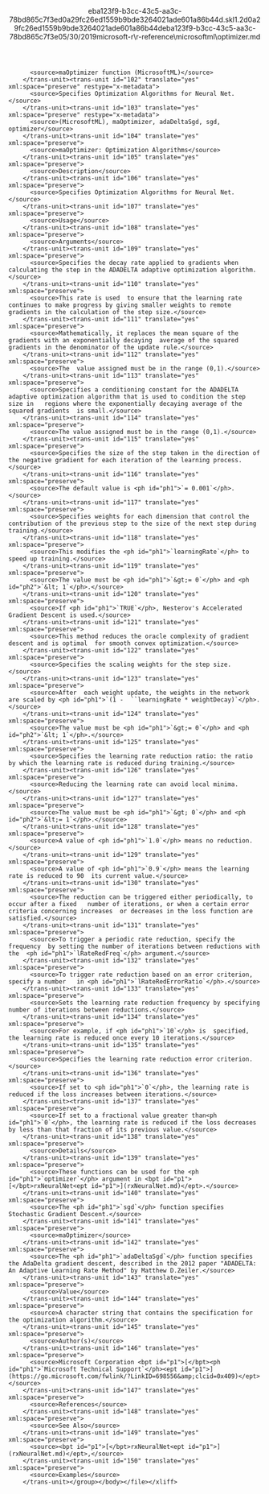<?xml version="1.0"?><xliff version="1.2" xmlns="urn:oasis:names:tc:xliff:document:1.2" xmlns:xsi="http://www.w3.org/2001/XMLSchema-instance" xsi:schemaLocation="urn:oasis:names:tc:xliff:document:1.2 xliff-core-1.2-transitional.xsd"><file datatype="xml" original="optimizer.md" source-language="en-US" target-language="en-US"><header><tool tool-id="mdxliff" tool-name="mdxliff" tool-version="1.0-8ab897d" tool-company="Microsoft" /><xliffext:skl_file_name xmlns:xliffext="urn:microsoft:content:schema:xliffextensions">eba123f9-b3cc-43c5-aa3c-78bd865c7f3ed0a29fc26ed1559b9bde3264021ade601a86b44d.skl</xliffext:skl_file_name><xliffext:version xmlns:xliffext="urn:microsoft:content:schema:xliffextensions">1.2</xliffext:version><xliffext:ms.openlocfilehash xmlns:xliffext="urn:microsoft:content:schema:xliffextensions">d0a29fc26ed1559b9bde3264021ade601a86b44d</xliffext:ms.openlocfilehash><xliffext:ms.sourcegitcommit xmlns:xliffext="urn:microsoft:content:schema:xliffextensions">eba123f9-b3cc-43c5-aa3c-78bd865c7f3e</xliffext:ms.sourcegitcommit><xliffext:ms.lasthandoff xmlns:xliffext="urn:microsoft:content:schema:xliffextensions">05/30/2019</xliffext:ms.lasthandoff><xliffext:ms.openlocfilepath xmlns:xliffext="urn:microsoft:content:schema:xliffextensions">microsoft-r\r-reference\microsoftml\optimizer.md</xliffext:ms.openlocfilepath></header><body><group id="content" extype="content"><trans-unit id="101" translate="yes" xml:space="preserve" restype="x-metadata">
          <source>maOptimizer function (MicrosoftML)</source>
        </trans-unit><trans-unit id="102" translate="yes" xml:space="preserve" restype="x-metadata">
          <source>Specifies Optimization Algorithms for Neural Net.</source>
        </trans-unit><trans-unit id="103" translate="yes" xml:space="preserve" restype="x-metadata">
          <source>(MicrosoftML), maOptimizer, adaDeltaSgd, sgd, optimizer</source>
        </trans-unit><trans-unit id="104" translate="yes" xml:space="preserve">
          <source>maOptimizer: Optimization Algorithms</source>
        </trans-unit><trans-unit id="105" translate="yes" xml:space="preserve">
          <source>Description</source>
        </trans-unit><trans-unit id="106" translate="yes" xml:space="preserve">
          <source>Specifies Optimization Algorithms for Neural Net.</source>
        </trans-unit><trans-unit id="107" translate="yes" xml:space="preserve">
          <source>Usage</source>
        </trans-unit><trans-unit id="108" translate="yes" xml:space="preserve">
          <source>Arguments</source>
        </trans-unit><trans-unit id="109" translate="yes" xml:space="preserve">
          <source>Specifies the decay rate applied to gradients when calculating the step in the ADADELTA adaptive optimization algorithm.</source>
        </trans-unit><trans-unit id="110" translate="yes" xml:space="preserve">
          <source>This rate is used  to ensure that the learning rate continues to make progress by giving smaller weights to remote gradients in the calculation of the step size.</source>
        </trans-unit><trans-unit id="111" translate="yes" xml:space="preserve">
          <source>Mathematically, it replaces the mean square of the gradients with an exponentially decaying  average of the squared gradients in the denominator of the update rule.</source>
        </trans-unit><trans-unit id="112" translate="yes" xml:space="preserve">
          <source>The  value assigned must be in the range (0,1).</source>
        </trans-unit><trans-unit id="113" translate="yes" xml:space="preserve">
          <source>Specifies a conditioning constant for the ADADELTA  adaptive optimization algorithm that is used to condition the step size in   regions where the exponentially decaying average of the squared gradients  is small.</source>
        </trans-unit><trans-unit id="114" translate="yes" xml:space="preserve">
          <source>The value assigned must be in the range (0,1).</source>
        </trans-unit><trans-unit id="115" translate="yes" xml:space="preserve">
          <source>Specifies the size of the step taken in the direction of the negative gradient for each iteration of the learning process.</source>
        </trans-unit><trans-unit id="116" translate="yes" xml:space="preserve">
          <source>The default value is <ph id="ph1">`= 0.001`</ph>.</source>
        </trans-unit><trans-unit id="117" translate="yes" xml:space="preserve">
          <source>Specifies weights for each dimension that control the contribution of the previous step to the size of the next step during  training.</source>
        </trans-unit><trans-unit id="118" translate="yes" xml:space="preserve">
          <source>This modifies the <ph id="ph1">`learningRate`</ph> to speed up training.</source>
        </trans-unit><trans-unit id="119" translate="yes" xml:space="preserve">
          <source>The value must be <ph id="ph1">`&gt;= 0`</ph> and <ph id="ph2">`&lt; 1`</ph>.</source>
        </trans-unit><trans-unit id="120" translate="yes" xml:space="preserve">
          <source>If <ph id="ph1">`TRUE`</ph>, Nesterov's Accelerated Gradient Descent is used.</source>
        </trans-unit><trans-unit id="121" translate="yes" xml:space="preserve">
          <source>This method reduces the oracle complexity of gradient descent and is optimal  for smooth convex optimization.</source>
        </trans-unit><trans-unit id="122" translate="yes" xml:space="preserve">
          <source>Specifies the scaling weights for the step size.</source>
        </trans-unit><trans-unit id="123" translate="yes" xml:space="preserve">
          <source>After  each weight update, the weights in the network are scaled by <ph id="ph1">`(1 -  ``learningRate * weightDecay)`</ph>.</source>
        </trans-unit><trans-unit id="124" translate="yes" xml:space="preserve">
          <source>The value must be <ph id="ph1">`&gt;= 0`</ph> and <ph id="ph2">`&lt; 1`</ph>.</source>
        </trans-unit><trans-unit id="125" translate="yes" xml:space="preserve">
          <source>Specifies the learning rate reduction ratio: the ratio by which the learning rate is reduced during training.</source>
        </trans-unit><trans-unit id="126" translate="yes" xml:space="preserve">
          <source>Reducing the learning rate can avoid local minima.</source>
        </trans-unit><trans-unit id="127" translate="yes" xml:space="preserve">
          <source>The value must be <ph id="ph1">`&gt; 0`</ph> and <ph id="ph2">`&lt;= 1`</ph>.</source>
        </trans-unit><trans-unit id="128" translate="yes" xml:space="preserve">
          <source>A value of <ph id="ph1">`1.0`</ph> means no reduction.</source>
        </trans-unit><trans-unit id="129" translate="yes" xml:space="preserve">
          <source>A value of <ph id="ph1">`0.9`</ph> means the learning rate is reduced to 90  its current value.</source>
        </trans-unit><trans-unit id="130" translate="yes" xml:space="preserve">
          <source>The reduction can be triggered either periodically, to occur after a fixed   number of iterations, or when a certain error criteria concerning increases  or decreases in the loss function are satisfied.</source>
        </trans-unit><trans-unit id="131" translate="yes" xml:space="preserve">
          <source>To trigger a periodic rate reduction, specify the frequency  by setting the number of iterations between reductions with the  <ph id="ph1">`lRateRedFreq`</ph> argument.</source>
        </trans-unit><trans-unit id="132" translate="yes" xml:space="preserve">
          <source>To trigger rate reduction based on an error criterion, specify a number   in <ph id="ph1">`lRateRedErrorRatio`</ph>.</source>
        </trans-unit><trans-unit id="133" translate="yes" xml:space="preserve">
          <source>Sets the learning rate reduction frequency by specifying  number of iterations between reductions.</source>
        </trans-unit><trans-unit id="134" translate="yes" xml:space="preserve">
          <source>For example, if <ph id="ph1">`10`</ph> is  specified, the learning rate is reduced once every 10 iterations.</source>
        </trans-unit><trans-unit id="135" translate="yes" xml:space="preserve">
          <source>Specifies the learning rate reduction error criterion.</source>
        </trans-unit><trans-unit id="136" translate="yes" xml:space="preserve">
          <source>If set to <ph id="ph1">`0`</ph>, the learning rate is reduced if the loss increases between iterations.</source>
        </trans-unit><trans-unit id="137" translate="yes" xml:space="preserve">
          <source>If set to a fractional value greater than<ph id="ph1">`0`</ph>, the learning rate is reduced if the loss decreases by less than that fraction of its previous value.</source>
        </trans-unit><trans-unit id="138" translate="yes" xml:space="preserve">
          <source>Details</source>
        </trans-unit><trans-unit id="139" translate="yes" xml:space="preserve">
          <source>These functions can be used for the <ph id="ph1">`optimizer`</ph> argument in <bpt id="p1">[</bpt>rxNeuralNet<ept id="p1">](rxNeuralNet.md)</ept>.</source>
        </trans-unit><trans-unit id="140" translate="yes" xml:space="preserve">
          <source>The <ph id="ph1">`sgd`</ph> function specifies Stochastic Gradient Descent.</source>
        </trans-unit><trans-unit id="141" translate="yes" xml:space="preserve">
          <source>maOptimizer</source>
        </trans-unit><trans-unit id="142" translate="yes" xml:space="preserve">
          <source>The <ph id="ph1">`adaDeltaSgd`</ph> function specifies the AdaDelta gradient descent, described in the 2012 paper "ADADELTA: An Adaptive Learning Rate Method" by Matthew D.Zeiler.</source>
        </trans-unit><trans-unit id="143" translate="yes" xml:space="preserve">
          <source>Value</source>
        </trans-unit><trans-unit id="144" translate="yes" xml:space="preserve">
          <source>A character string that contains the specification for the optimization algorithm.</source>
        </trans-unit><trans-unit id="145" translate="yes" xml:space="preserve">
          <source>Author(s)</source>
        </trans-unit><trans-unit id="146" translate="yes" xml:space="preserve">
          <source>Microsoft Corporation <bpt id="p1">[</bpt><ph id="ph1">`Microsoft Technical Support`</ph><ept id="p1">](https://go.microsoft.com/fwlink/?LinkID=698556&amp;clcid=0x409)</ept></source>
        </trans-unit><trans-unit id="147" translate="yes" xml:space="preserve">
          <source>References</source>
        </trans-unit><trans-unit id="148" translate="yes" xml:space="preserve">
          <source>See Also</source>
        </trans-unit><trans-unit id="149" translate="yes" xml:space="preserve">
          <source><bpt id="p1">[</bpt>rxNeuralNet<ept id="p1">](rxNeuralNet.md)</ept>,</source>
        </trans-unit><trans-unit id="150" translate="yes" xml:space="preserve">
          <source>Examples</source>
        </trans-unit></group></body></file></xliff>